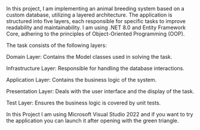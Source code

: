 In this project, I am implementing an animal breeding system based on a custom database, utilizing a layered architecture. The application is structured into five layers, each responsible for specific tasks to improve readability and maintainability. I am using .NET 8.0 and Entity Framework Core, adhering to the principles of Object-Oriented Programming (OOP).

The task consists of the following layers:

Domain Layer: Contains the Model classes used in solving the task.

Infrastructure Layer: Responsible for handling the database interactions.

Application Layer: Contains the business logic of the system.

Presentation Layer: Deals with the user interface and the display of the task.

Test Layer: Ensures the business logic is covered by unit tests.

In this Project I am using Microsoft Visual Studio 2022 and if you want to try the application you can launch it after opening with the green triangle.
